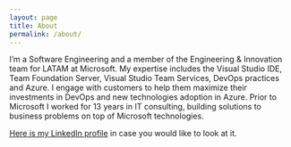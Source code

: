 ```yaml
---
layout: page
title: About
permalink: /about/
---
```



I’m a Software Engineering and a member of the Engineering & Innovation team for LATAM at Microsoft. My expertise includes the Visual Studio IDE, Team Foundation Server, Visual Studio Team Services, DevOps practices and Azure.  I engage with customers to help them maximize their investments in DevOps and new technologies adoption in Azure.  Prior to Microsoft I worked for 13 years in IT consulting, building solutions to business problems on top of Microsoft technologies.

[Here is my LinkedIn profile](https://www.linkedin.com/in/facundodavancens/) in case you would like to look at it.

